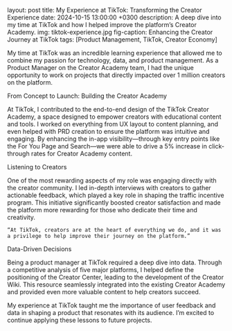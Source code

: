 layout: post
title: My Experience at TikTok: Transforming the Creator Experience
date: 2024-10-15 13:00:00 +0300
description: A deep dive into my time at TikTok and how I helped improve the platform’s Creator Academy.
img: tiktok-experience.jpg
fig-caption: Enhancing the Creator Journey at TikTok
tags: [Product Management, TikTok, Creator Economy]

My time at TikTok was an incredible learning experience that allowed me to combine my passion for technology, data, and product management. As a Product Manager on the Creator Academy team, I had the unique opportunity to work on projects that directly impacted over 1 million creators on the platform.

From Concept to Launch: Building the Creator Academy

At TikTok, I contributed to the end-to-end design of the TikTok Creator Academy, a space designed to empower creators with educational content and tools. I worked on everything from UX layout to content planning, and even helped with PRD creation to ensure the platform was intuitive and engaging. By enhancing the in-app visibility—through key entry points like the For You Page and Search—we were able to drive a 5% increase in click-through rates for Creator Academy content.

Listening to Creators

One of the most rewarding aspects of my role was engaging directly with the creator community. I led in-depth interviews with creators to gather actionable feedback, which played a key role in shaping the traffic incentive program. This initiative significantly boosted creator satisfaction and made the platform more rewarding for those who dedicate their time and creativity.

	“At TikTok, creators are at the heart of everything we do, and it was a privilege to help improve their journey on the platform.”

Data-Driven Decisions

Being a product manager at TikTok required a deep dive into data. Through a competitive analysis of five major platforms, I helped define the positioning of the Creator Center, leading to the development of the Creator Wiki. This resource seamlessly integrated into the existing Creator Academy and provided even more valuable content to help creators succeed.

My experience at TikTok taught me the importance of user feedback and data in shaping a product that resonates with its audience. I’m excited to continue applying these lessons to future projects.
